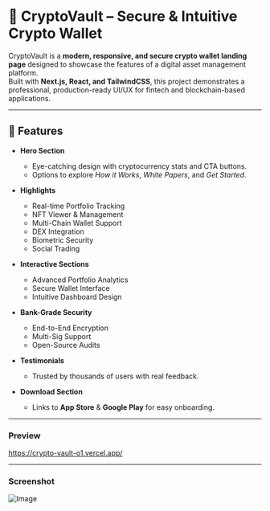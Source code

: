 
# 🚀 CryptoVault – Secure & Intuitive Crypto Wallet

CryptoVault is a **modern, responsive, and secure crypto wallet landing page** designed to showcase the features of a digital asset management platform.  
Built with **Next.js, React, and TailwindCSS**, this project demonstrates a professional, production-ready UI/UX for fintech and blockchain-based applications.

---

## 📌 Features

- **Hero Section**
  - Eye-catching design with cryptocurrency stats and CTA buttons.
  - Options to explore *How it Works*, *White Papers*, and *Get Started*.

- **Highlights**
  - Real-time Portfolio Tracking
  - NFT Viewer & Management
  - Multi-Chain Wallet Support
  - DEX Integration
  - Biometric Security
  - Social Trading

- **Interactive Sections**
  - Advanced Portfolio Analytics
  - Secure Wallet Interface
  - Intuitive Dashboard Design

- **Bank-Grade Security**
  - End-to-End Encryption
  - Multi-Sig Support
  - Open-Source Audits

- **Testimonials**
  - Trusted by thousands of users with real feedback.

- **Download Section**
  - Links to **App Store** & **Google Play** for easy onboarding.

---

### Preview

https://crypto-vault-o1.vercel.app/

---
### Screenshot

![Image](https://github.com/user-attachments/assets/23b3e4f6-fc8a-4a24-a33c-4a5ffb0d217c)

